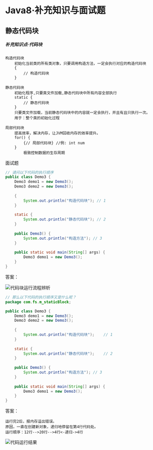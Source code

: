 # Java8·补充知识与面试题

## 静态代码块

##### 补充知识点·代码块

```
构造代码块
	初始化当前类的所有类对象，只要调用构造方法，一定会执行对应的构造代码块
	{
		// 构造代码块
	}
	
静态代码块
	初始化程序,只要类文件加载,静态代码块中所有内容全部执行
	static {
		// 静态代码块
	}
    只要类文件加载，当前静态代码块中的内容就一定会执行，并且有且只执行一次。
    用于：整个类的初始化过程
	
局部代码块
	提高效率，解决内存，让JVM回收内存的效率提升。
	for() {
		{// 局部代码块} //例: int num
	}
		极致控制数据的生存周期
```

面试题

```java
// 请问以下代码的执行顺序
public class Demo3 {
	Demo3 demo1 = new Demo3();
	Demo3 demo2 = new Demo3();
    
    {
        System.out.println("构造代码块"); // 1
    }
    
    static {
        System.out.println("静态代码块"); // 2
    }
    
    public Demo3() {
        System.out.println("构造方法"); // 3
    }
    
    public static void main(String[] args) {
        Demo3 demo1 = new Demo3();
    }
}
```

答案：

![代码块运行流程辨析](https://i.loli.net/2021/05/08/3agov9KmXcnQb2f.png)



```java
// 那么以下代码的执行顺序又是什么呢？
package com.fs.m_staticBlock;

public class Demo3 {
	Demo3 demo1 = new Demo3();
	Demo3 demo2 = new Demo3();
	
	{
		System.out.println("构造代码块");	// 1
	}
	
	static {
		System.out.println("静态代码块");	// 2
	}
	
	public Demo3() {
		System.out.println("构造方法");	// 3
	}
	
	public static void main(String[] args) {
		Demo3 demo1 = new Demo3();
	}
}
```

答案：

```
运行完2后，报内存溢出错误。
原因，一直在创建新对象，递归地停留在第4行代码处。
运行顺序：12行-->20行-->4行<-递归->4行
```

![代码运行结果](https://i.loli.net/2021/05/06/lKw8o6QDU5Cm3Wr.png)